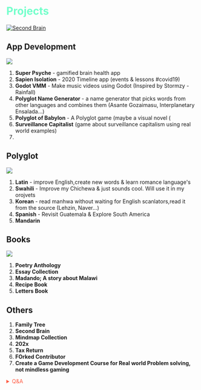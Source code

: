 # <span style='color:#74ffcb;'>Projects</span> 

[![Second Brain](https://external-preview.redd.it/vc2bekMIJXkYGkEytq6oNeSWIkpyIDQL9Nf9cOh9-uE.jpg?width=640&crop=smart&auto=webp&s=9e4fdfff0d0e8d5ea4172db362ec9e0a255f33be)](https://www.buildingasecondbrain.com/ "Second Brain")

<!--### Tax Return-->

## App Development

![](https://images-wixmp-ed30a86b8c4ca887773594c2.wixmp.com/f/a2f7c9d8-a913-4273-847f-705be41395df/da6229q-84240b06-fef6-472f-808b-d14bd714394a.gif?token=eyJ0eXAiOiJKV1QiLCJhbGciOiJIUzI1NiJ9.eyJpc3MiOiJ1cm46YXBwOjdlMGQxODg5ODIyNjQzNzNhNWYwZDQxNWVhMGQyNmUwIiwic3ViIjoidXJuOmFwcDo3ZTBkMTg4OTgyMjY0MzczYTVmMGQ0MTVlYTBkMjZlMCIsImF1ZCI6WyJ1cm46c2VydmljZTpmaWxlLmRvd25sb2FkIl0sIm9iaiI6W1t7InBhdGgiOiIvZi9hMmY3YzlkOC1hOTEzLTQyNzMtODQ3Zi03MDViZTQxMzk1ZGYvZGE2MjI5cS04NDI0MGIwNi1mZWY2LTQ3MmYtODA4Yi1kMTRiZDcxNDM5NGEuZ2lmIn1dXX0.4czACrZdLCsvThmNCbg4HUOpACF8qbAb0t6kbOxKZgY)

1. **Super Psyche** - gamified brain health app
2. **Sapien Isolation** - 2020 Timeline app (events & lessons #covid19)
3. **Godot VMM** - Make music videos using Godot (Inspired by Stormzy - Rainfall)
4. **Polyglot Name Generator** - a name generator that picks words from other languages and combines them (Asante Gozaimasu, Interplanetary Ensalada...)
5. **Polyglot of Babylon** - A Polyglot game (maybe a visual novel (
6. **Surveillance Capitalist** (game about surveillance capitalism using real world examples)
7. 

## Polyglot 

![](https://i.pinimg.com/originals/f0/65/6e/f0656e1ecddff7f8221d05ed2db1d33e.gif)


1. **Latin** - improve English,create new words & learn romance language's
2. **Swahili** - Improve my Chichewa & just sounds cool. Will use it in my orojvets
3. **Korean** - read manhwa without waiting for English scanlators,read it from the source (Lehzin, Naver...)
4. **Spanish** - Revisit Guatemala & Explore South America
5. **Mandarin** <!-- Fight neocolonialism-->

<!-- Prince Kaizen Namwali -->


## Books

![](https://i.pinimg.com/originals/ab/20/cb/ab20cb909b417df6ef253ff42cab8b24.gif)

1. **Poetry Anthology**
2. **Essay Collection**
3. **Madando; A story about Malawi**
4. **Recipe Book**
5. **Letters Book**


## Others
1. **Family Tree**
2. **Second Brain**
3. **Mindmap Collection**
4. **202x**
5. **Tax Return**
6. **FOrked Contributor**
7. **Create a Game Development Course for Real world Problem solving, not mindless gaming**

<span style='color:#ff5d46;'>

<details markdown='1'><summary>Q&A</summary>

1. **How do you structure your projects?**
- I like to think of projects as problems that need to be solved. In the project lies a solution, but with a deadline. Projects are born from a synergy of intellectual resources and the drive to solve a specific problem in ones own life or of another human being. 

2. **What the biggest project that you wish or plan to complete?**
- I would love to build a cross platform gamified brain health application. An application inspired by Neuroscience, various mental models (Kaizen, Gamification...), Second Brain, REBT, Nero linguistic Programming. It helps people learn faster, immediately identify cognitive distortions (outsourced REBT), and do more.

3. **Would you say a bucket list is a project?**
- I believe so. The deadline is death, sounds morbid 

4. **Which project that you are currently working on brings you the most joy?**
- The project that brings me the most joy is the Afropolitan Polyglot. Learning Swahili, Korean , Latin are just the base. I found myself fascinated by words from different languages, I was using them , but it didn't feel quite complete, so learning the languages was inevitable. 




</details>

</span>


